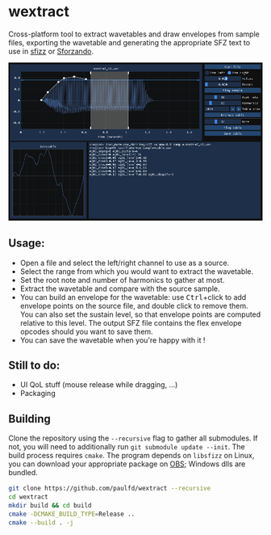 # wextract

Cross-platform tool to extract wavetables and draw envelopes from sample files, exporting the wavetable and generating the appropriate SFZ text to use in [sfizz] or [Sforzando].

![Screenshot](picture.png)

## Usage:

- Open a file and select the left/right channel to use as a source.
- Select the range from which you would want to extract the wavetable.
- Set the root note and number of harmonics to gather at most.
- Extract the wavetable and compare with the source sample.
- You can build an envelope for the wavetable: use <kbd>Ctrl</kbd>+click to add envelope points on the source file, and double click to remove them. You can also set the sustain level, so that envelope points are computed relative to this level. The output SFZ file contains the flex envelope opcodes should you want to save them.
- You can save the wavetable when you're happy with it !

## Still to do:
- UI QoL stuff (mouse release while dragging, ...)
- Packaging

## Building

Clone the repository using the `--recursive` flag to gather all submodules.
If not, you will need to additionally run `git submodule update --init`.
The build process requires `cmake`.
The program depends on `libsfizz` on Linux, you can download your appropriate package on [OBS]; Windows dlls are bundled.

```sh
git clone https://github.com/paulfd/wextract --recursive
cd wextract
mkdir build && cd build
cmake -DCMAKE_BUILD_TYPE=Release ..
cmake --build . -j
```

[sfizz]:     https://sfz.tools/sfizz/
[Sforzando]:     https://www.plogue.com/products/sforzando.html
[OBS]:     https://software.opensuse.org//download.html?project=home%3Asfztools%3Asfizz&package=sfizz

